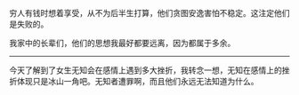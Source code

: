 穷人有钱时想着享受，从不为后半生打算，他们贪图安逸害怕不稳定。这注定他们是失败的。

我家中的长辈们，他们的思想我最好都要远离，因为都属于多余。
___
今天了解到了女生无知会在感情上遇到多大挫折，我转念一想，无知在感情上的挫折体现只是冰山一角吧。无知者遭罪啊，而且他们永远无法知道为什么。